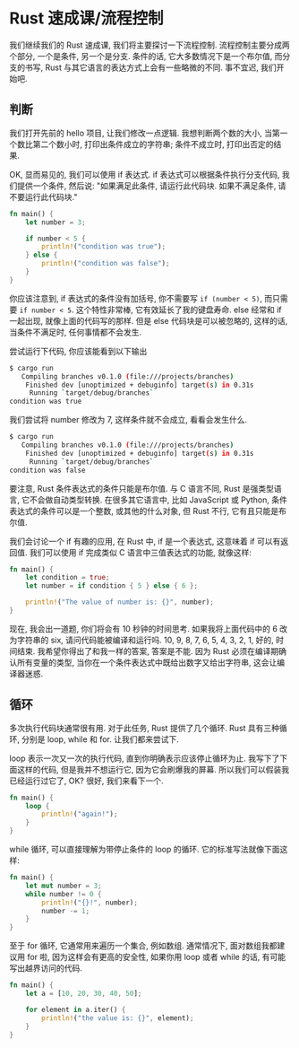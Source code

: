 # Rust 速成课/流程控制

我们继续我们的 Rust 速成课, 我们将主要探讨一下流程控制. 流程控制主要分成两个部分, 一个是条件, 另一个是分支. 条件的话, 它大多数情况下是一个布尔值, 而分支的书写, Rust 与其它语言的表达方式上会有一些略微的不同. 事不宜迟, 我们开始吧.

## 判断

我们打开先前的 hello 项目, 让我们修改一点逻辑. 我想判断两个数的大小, 当第一个数比第二个数小时, 打印出条件成立的字符串; 条件不成立时, 打印出否定的结果.

OK, 显而易见的, 我们可以使用 if 表达式. if 表达式可以根据条件执行分支代码, 我们提供一个条件, 然后说: "如果满足此条件, 请运行此代码块. 如果不满足条件, 请不要运行此代码块."

```rs
fn main() {
    let number = 3;

    if number < 5 {
        println!("condition was true");
    } else {
        println!("condition was false");
    }
}
```

你应该注意到, if 表达式的条件没有加括号, 你不需要写 `if (number < 5)`, 而只需要 `if number < 5`. 这个特性非常棒, 它有效延长了我的键盘寿命. else 经常和 if 一起出现, 就像上面的代码写的那样. 但是 else 代码块是可以被忽略的, 这样的话, 当条件不满足时, 任何事情都不会发生.

尝试运行下代码, 你应该能看到以下输出

```sh
$ cargo run
   Compiling branches v0.1.0 (file:///projects/branches)
    Finished dev [unoptimized + debuginfo] target(s) in 0.31s
     Running `target/debug/branches`
condition was true
```

我们尝试将 number 修改为 7, 这样条件就不会成立, 看看会发生什么.

```sh
$ cargo run
   Compiling branches v0.1.0 (file:///projects/branches)
    Finished dev [unoptimized + debuginfo] target(s) in 0.31s
     Running `target/debug/branches`
condition was false
```

要注意, Rust 条件表达式的条件只能是布尔值. 与 C 语言不同, Rust 是强类型语言, 它不会做自动类型转换. 在很多其它语言中, 比如 JavaScript 或 Python, 条件表达式的条件可以是一个整数, 或其他的什么对象, 但 Rust 不行, 它有且只能是布尔值.

我们会讨论一个 if 有趣的应用, 在 Rust 中, if 是一个表达式, 这意味着 if 可以有返回值. 我们可以使用 if 完成类似 C 语言中三值表达式的功能, 就像这样:

```rs
fn main() {
    let condition = true;
    let number = if condition { 5 } else { 6 };

    println!("The value of number is: {}", number);
}
```

现在, 我会出一道题, 你们将会有 10 秒钟的时间思考. 如果我将上面代码中的 6 改为字符串的 six, 请问代码能被编译和运行吗. 10, 9, 8, 7, 6, 5, 4, 3, 2, 1, 好的, 时间结束. 我希望你得出了和我一样的答案, 答案是不能. 因为 Rust 必须在编译期确认所有变量的类型, 当你在一个条件表达式中既给出数字又给出字符串, 这会让编译器迷惑.

## 循环

多次执行代码块通常很有用. 对于此任务, Rust 提供了几个循环. Rust 具有三种循环, 分别是 loop, while 和 for. 让我们都来尝试下.

loop 表示一次又一次的执行代码, 直到你明确表示应该停止循环为止. 我写下了下面这样的代码, 但是我并不想运行它, 因为它会刷爆我的屏幕. 所以我们可以假装我已经运行过它了, OK? 很好, 我们来看下一个.

```rs
fn main() {
    loop {
        println!("again!");
    }
}
```

while 循环, 可以直接理解为带停止条件的 loop 的循环. 它的标准写法就像下面这样:

```rs
fn main() {
    let mut number = 3;
    while number != 0 {
        println!("{}!", number);
        number -= 1;
    }
}
```

至于 for 循环, 它通常用来遍历一个集合, 例如数组. 通常情况下, 面对数组我都建议用 for 啦, 因为这样会有更高的安全性, 如果你用 loop 或者 while 的话, 有可能写出越界访问的代码.

```rs
fn main() {
    let a = [10, 20, 30, 40, 50];

    for element in a.iter() {
        println!("the value is: {}", element);
    }
}
```
